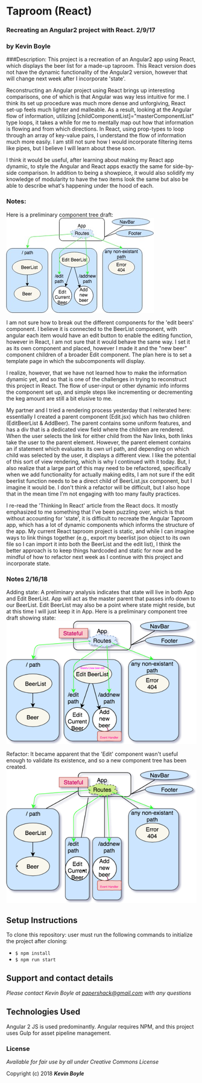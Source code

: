# Taproom (React)
### Recreating an Angular2 project with React. 2/9/17
### by **Kevin Boyle**

###Description:
This project is a recreation of an Angular2 app using React, which displays the beer list for a made-up taproom. This React version does not have the dynamic functionality of the Angular2 version, however that will change next week after I incorporate 'state'.

Reconstructing an Angular project using React brings up interesting comparisons, one of which is that Angular was way less intuitive for me. I think its set up procedure was much more dense and unforgiving, React set-up feels much lighter and malleable. As a result, looking at the Angular flow of information, utilizing [childComponentList]="masterComponentList" type loops, it takes a while for me to mentally map out how that information is flowing and from which directions. In React, using prop-types to loop through an array of key-value pairs, I understand the flow of information much more easily. I am still not sure how I would incorporate filtering items like pipes, but I believe I will learn about these soon.

I think it would be useful, after learning about making my React app dynamic, to style the Angular and React apps exactly the same for side-by-side comparison. In addition to being a showpiece, it would also solidify my knowledge of modularity to have the two items look the same but also be able to describe what's happening under the hood of each.


### Notes:
Here is a preliminary component tree draft:
![component tree](img/componenttree.jpg?raw=true)

I am not sure how to break out the different components for the 'edit beers' component. I believe it is connected to the BeerList component, with angular each item would have an edit button to enable the editing function, however in React, I am not sure that it would behave the same way. I set it as its own component and placed, however I made it and the "new beer" component children of a broader Edit component. The plan here is to set a template page in which the subcomponents will display.


I realize, however, that we have not learned how to make the information dynamic yet, and so that is one of the challenges in trying to reconstruct this project in React. The flow of user-input or other dynamic info informs the component set up, and simple steps like incrementing or decrementing the keg amount are still a bit elusive to me.

My partner and I tried a rendering process yesterday that I reiterated here: essentially I created a parent component (Edit.jsx) which has two children (EditBeerList & AddBeer). The parent contains some uniform features, and has a div that is a dedicated view field where the children are rendered. When the user selects the link for either child from the Nav links, both links take the user to the parent element. However, the parent element contains an if statement which evaluates its own url path, and depending on which child was selected by the user, it displays a different view. I like the potential of this sort of view rendering, which is why I continued with it today. But, I also realize that a large part of this may need to be refactored, specifically when we add functionality for actually making edits, I am not sure if the edit beerlist function needs to be a direct child of BeerList.jsx component, but I imagine it would be. I don't think a refactor will be difficult, but I also hope that in the mean time I'm not engaging with too many faulty practices.

I re-read the 'Thinking In React' article from the React docs. It mostly emphasized to me something that I've been puzzling over, which is that without accounting for 'state', it is difficult to recreate the Angular Taproom app, which has a lot of dynamic components which informs the structure of the app. My current React taproom project is static, and while I can imagine ways to link things together (e.g., export my beerlist json object to its own file so I can import it into both the BeerList and the edit list), I think the better approach is to keep things hardcoded and static for now and be mindful of how to refactor next week as I continue with this project and incorporate state.

### Notes 2/16/18
Adding state: A preliminary analysis indicates that state will live in both App and Edit BeerList. App will act as the master parent that passes info down to our BeerList. Edit BeerList may also be a point where state might reside, but at this time I will just keep it in App.
Here is a preliminary component tree draft showing state:
![component tree](img/taproom_diagram.png?raw=true)

Refactor: It became apparent that the 'Edit' component wasn't useful enough to validate its existence, and so a new component tree has been created.
![component tree](img/taproom_diagram2.png?raw=true)


## Setup Instructions
To clone this repository: user must run the following commands to initialize the project after cloning:
* ``$ npm install``
* ``$ npm run start``

## Support and contact details

_Please contact Kevin Boyle at papershack@gmail.com with any questions_

## Technologies Used

Angular 2 JS is used predominantly. Angular requires NPM, and this project uses Gulp for asset pipeline management.

### License

*Available for fair use by all under Creative Commons License*

Copyright (c) 2018 **_Kevin Boyle_**
